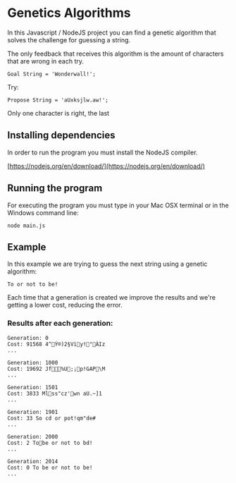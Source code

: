 # Genetics Algorithms

In this Javascript / NodeJS project you can find a genetic algorithm that solves the challenge for guessing a string.

The only feedback that receives this algorithm is the amount of characters that are wrong in each try.

    Goal String = 'Wonderwall!';

Try:

    Propose String = 'aUxksjlw.aw!';

Only one character is right, the last


## Installing dependencies

In order to run the program you must install the NodeJS compiler.

[https://nodejs.org/en/download/](https://nodejs.org/en/download/)

## Running the program

For executing the program you must type in your Mac OSX terminal or in the Windows command line:

    node main.js

## Example

In this example we are trying to guess the next string using a genetic algorithm:

    To or not to be!

Each time that a generation is created we improve the results and we're getting a lower cost, reducing the error.

### Results after each generation:

    Generation: 0 
    Cost: 91568 4^Ý®)2§Vìy!"ÀIz
    ...

    Generation: 1000 
    Cost: 19692 Jf%U;¡p!GAP\M
    ...
    
    Generation: 1501 
    Cost: 3833 Mlss"cz'wn aU.~]1
    ...

    Generation: 1901
    Cost: 33 So cd or pot!qm"de#
    ...

    Generation: 2000
    Cost: 2 Tobe or not to bd!
    ...
    
    Generation: 2014
    Cost: 0 To be or not to be!
    ...
